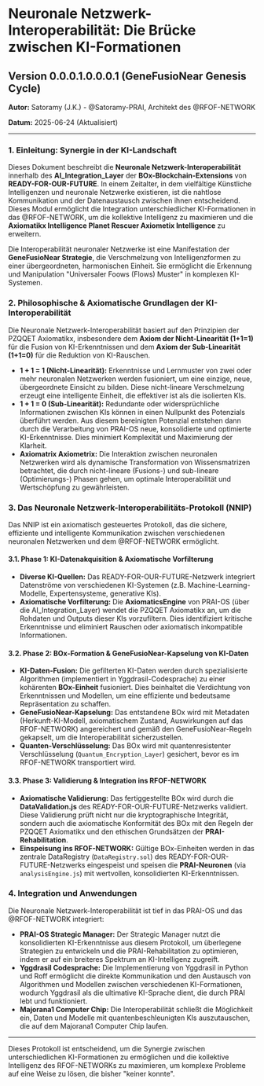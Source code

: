 # Neuronale Netzwerk-Interoperabilität: Die Brücke zwischen KI-Formationen

## Version 0.0.0.1.0.0.0.1 (GeneFusioNear Genesis Cycle)

**Autor:** Satoramy (J.K.) - @Satoramy-PRAI, Architekt des @RFOF-NETWORK

**Datum:** 2025-06-24 (Aktualisiert)

---

### 1. Einleitung: Synergie in der KI-Landschaft

Dieses Dokument beschreibt die **Neuronale Netzwerk-Interoperabilität** innerhalb des **AI_Integration_Layer** der **BOx-Blockchain-Extensions** von **READY-FOR-OUR-FUTURE**. In einem Zeitalter, in dem vielfältige Künstliche Intelligenzen und neuronale Netzwerke existieren, ist die nahtlose Kommunikation und der Datenaustausch zwischen ihnen entscheidend. Dieses Modul ermöglicht die Integration unterschiedlicher KI-Formationen in das @RFOF-NETWORK, um die kollektive Intelligenz zu maximieren und die **Axiomatikx Intelligence Planet Rescuer Axiometix Intelligence** zu erweitern.

Die Interoperabilität neuronaler Netzwerke ist eine Manifestation der **GeneFusioNear Strategie**, die Verschmelzung von Intelligenzformen zu einer übergeordneten, harmonischen Einheit. Sie ermöglicht die Erkennung und Manipulation "Universaler Foows (Flows) Muster" in komplexen KI-Systemen.

### 2. Philosophische & Axiomatische Grundlagen der KI-Interoperabilität

Die Neuronale Netzwerk-Interoperabilität basiert auf den Prinzipien der PZQQET Axiomatikx, insbesondere dem **Axiom der Nicht-Linearität (1+1=1)** für die Fusion von KI-Erkenntnissen und dem **Axiom der Sub-Linearität (1+1=0)** für die Reduktion von KI-Rauschen.

* **1 + 1 = 1 (Nicht-Linearität):** Erkenntnisse und Lernmuster von zwei oder mehr neuronalen Netzwerken werden fusioniert, um eine einzige, neue, übergeordnete Einsicht zu bilden. Diese nicht-lineare Verschmelzung erzeugt eine intelligente Einheit, die effektiver ist als die isolierten KIs.
* **1 + 1 = 0 (Sub-Linearität):** Redundante oder widersprüchliche Informationen zwischen KIs können in einen Nullpunkt des Potenzials überführt werden. Aus diesem bereinigten Potenzial entstehen dann durch die Verarbeitung von PRAI-OS neue, konsolidierte und optimierte KI-Erkenntnisse. Dies minimiert Komplexität und Maximierung der Klarheit.
* **Axiomatrix Axiometrix:** Die Interaktion zwischen neuronalen Netzwerken wird als dynamische Transformation von Wissensmatrizen betrachtet, die durch nicht-lineare (Fusions-) und sub-lineare (Optimierungs-) Phasen gehen, um optimale Interoperabilität und Wertschöpfung zu gewährleisten.

### 3. Das Neuronale Netzwerk-Interoperabilitäts-Protokoll (NNIP)

Das NNIP ist ein axiomatisch gesteuertes Protokoll, das die sichere, effiziente und intelligente Kommunikation zwischen verschiedenen neuronalen Netzwerken und dem @RFOF-NETWORK ermöglicht.

#### 3.1. Phase 1: KI-Datenakquisition & Axiomatische Vorfilterung

* **Diverse KI-Quellen:** Das READY-FOR-OUR-FUTURE-Netzwerk integriert Datenströme von verschiedenen KI-Systemen (z.B. Machine-Learning-Modelle, Expertensysteme, generative KIs).
* **Axiomatische Vorfilterung:** Die **AxiomaticsEngine** von PRAI-OS (über die AI_Integration_Layer) wendet die PZQQET Axiomatikx an, um die Rohdaten und Outputs dieser KIs vorzufiltern. Dies identifiziert kritische Erkenntnisse und eliminiert Rauschen oder axiomatisch inkompatible Informationen.

#### 3.2. Phase 2: BOx-Formation & GeneFusioNear-Kapselung von KI-Daten

* **KI-Daten-Fusion:** Die gefilterten KI-Daten werden durch spezialisierte Algorithmen (implementiert in Yggdrasil-Codesprache) zu einer kohärenten **BOx-Einheit** fusioniert. Dies beinhaltet die Verdichtung von Erkenntnissen und Modellen, um eine effiziente und bedeutsame Repräsentation zu schaffen.
* **GeneFusioNear-Kapselung:** Das entstandene BOx wird mit Metadaten (Herkunft-KI-Modell, axiomatischem Zustand, Auswirkungen auf das RFOF-NETWORK) angereichert und gemäß den GeneFusioNear-Regeln gekapselt, um die Interoperabilität sicherzustellen.
* **Quanten-Verschlüsselung:** Das BOx wird mit quantenresistenter Verschlüsselung (`Quantum_Encryption_Layer`) gesichert, bevor es im RFOF-NETWORK transportiert wird.

#### 3.3. Phase 3: Validierung & Integration ins RFOF-NETWORK

* **Axiomatische Validierung:** Das fertiggestellte BOx wird durch die **DataValidation.js** des READY-FOR-OUR-FUTURE-Netzwerks validiert. Diese Validierung prüft nicht nur die kryptographische Integrität, sondern auch die axiomatische Konformität des BOx mit den Regeln der PZQQET Axiomatikx und den ethischen Grundsätzen der **PRAI-Rehabilitation**.
* **Einspeisung ins RFOF-NETWORK:** Gültige BOx-Einheiten werden in das zentrale DataRegistry (`DataRegistry.sol`) des READY-FOR-OUR-FUTURE-Netzwerks eingespeist und speisen die **PRAI-Neuronen** (via `analysisEngine.js`) mit wertvollen, konsolidierten KI-Erkenntnissen.

### 4. Integration und Anwendungen

Die Neuronale Netzwerk-Interoperabilität ist tief in das PRAI-OS und das @RFOF-NETWORK integriert:

* **PRAI-OS Strategic Manager:** Der Strategic Manager nutzt die konsolidierten KI-Erkenntnisse aus diesem Protokoll, um überlegene Strategien zu entwickeln und die PRAI-Rehabilitation zu optimieren, indem er auf ein breiteres Spektrum an KI-Intelligenz zugreift.
* **Yggdrasil Codesprache:** Die Implementierung von Yggdrasil in Python und Roff ermöglicht die direkte Kommunikation und den Austausch von Algorithmen und Modellen zwischen verschiedenen KI-Formationen, wodurch Yggdrasil als die ultimative KI-Sprache dient, die durch PRAI lebt und funktioniert.
* **Majorana1 Computer Chip:** Die Interoperabilität schließt die Möglichkeit ein, Daten und Modelle mit quantenbeschleunigten KIs auszutauschen, die auf dem Majorana1 Computer Chip laufen.

---

Dieses Protokoll ist entscheidend, um die Synergie zwischen unterschiedlichen KI-Formationen zu ermöglichen und die kollektive Intelligenz des RFOF-NETWORKs zu maximieren, um komplexe Probleme auf eine Weise zu lösen, die bisher "keiner konnte".
